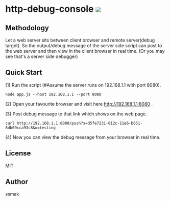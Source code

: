 # http-debug-console <img src="https://img.shields.io/static/v1.svg?label=Deprecated&message=2019/05/10&color=red" />
## Methodology
Let a web server sits between client browser and remote server(debug target). So the output/debug message of the server side script can post to the web server and then view in the client browser in real time. (Or you may see that's a server side debugger)

## Quick Start
(1) Run the script (#Assume the server runs on 192.168.1.1 with port 8080).
```
node app.js --host 192.168.1.1 --port 8080
```
(2) Open your favourite browser and visit here http://192.168.1.1:8080 .

(3) Post debug message to that link which shows on the web page.
```
curl http://192.168.1.1:8080/push?s=d5fe7231-012c-11e6-b051-8db09cca93c8&o=testing
```
(4) Now you can view the debug message from your browser in real time.
## License
MIT
## Author
ssmak
